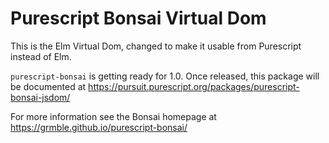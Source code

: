 # Purescript Bonsai Virtual Dom

This is the Elm Virtual Dom, changed to make it usable from
Purescript instead of Elm.


`purescript-bonsai` is getting ready for 1.0.
Once released, this package will be documented at
https://pursuit.purescript.org/packages/purescript-bonsai-jsdom/

For more information see the Bonsai homepage at
https://grmble.github.io/purescript-bonsai/
